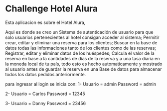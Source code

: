 # Challenge Hotel Alura

Esta aplicacion es sobre el Hotel Alura, 

Aqui es donde se creo un Sistema de autenticación de usuario para que solo usuarios pertenecientes al hotel consigan acceder al sistema;
Permitir crear, editar y eliminar una reserva para los clientes;
Buscar en la base de datos todas las informaciones tanto de los clientes como de las reservas;
Registrar, editar y eliminar datos de los huéspedes;
Calcula el valor de la reserva en base a la cantidades de días de la reserva y a una tasa diaria 
en la moneda local de tu país, 
todo esto es hecho automaticamente y mostrado al usuario antes de guardar la reserva en una
Base de datos para almacenar todos los datos pedidos anteriormente.

para ingresar al login se inicia con:
1- Usuario = admin 
   Password = admin

2- Usuario = Carlos
   Password = 12345

3- Usuario = Danny 
   Password = 23456
